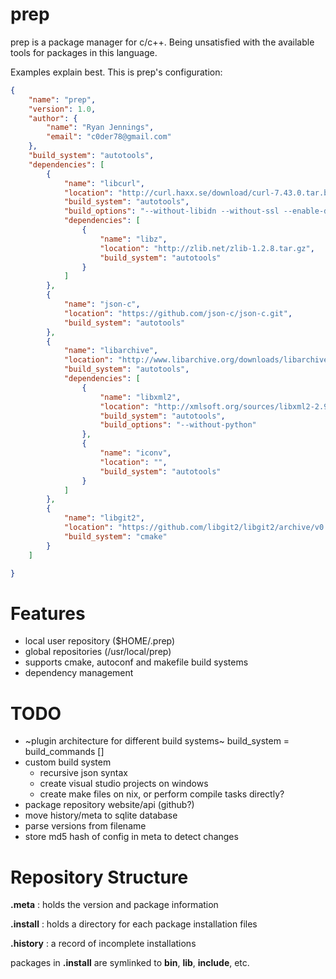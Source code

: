 
prep
====

prep is a package manager for c/c++.  Being unsatisfied with the available tools for packages in this language.

Examples explain best.  This is prep's configuration:

```JSON
{
	"name": "prep",
	"version": 1.0,
	"author": {
		"name": "Ryan Jennings",
		"email": "c0der78@gmail.com"
	},
	"build_system": "autotools",
	"dependencies": [
		{
			"name": "libcurl",
			"location": "http://curl.haxx.se/download/curl-7.43.0.tar.bz2",
			"build_system": "autotools",
			"build_options": "--without-libidn --without-ssl --enable-darwinssl --disable-ldap",
			"dependencies": [
				{
					"name": "libz",
					"location": "http://zlib.net/zlib-1.2.8.tar.gz",
					"build_system": "autotools"
				}
			]
		},
		{
			"name": "json-c",
			"location": "https://github.com/json-c/json-c.git",
			"build_system": "autotools"
		},
		{
			"name": "libarchive",
			"location": "http://www.libarchive.org/downloads/libarchive-3.1.2.tar.gz",
			"build_system": "autotools",
			"dependencies": [
				{
					"name": "libxml2",
					"location": "http://xmlsoft.org/sources/libxml2-2.9.2.tar.gz",
					"build_system": "autotools",
					"build_options": "--without-python"
				},
				{
					"name": "iconv",
					"location": "",
					"build_system": "autotools"
				}
			]
		},
		{
			"name": "libgit2",
			"location": "https://github.com/libgit2/libgit2/archive/v0.23.1.tar.gz",
			"build_system": "cmake"
		}
	]

}
```

Features
========
- local user repository ($HOME/.prep)
- global repositories (/usr/local/prep)
- supports cmake, autoconf and makefile build systems
- dependency management

TODO
====
- ~plugin architecture for different build systems~ build_system = build_commands []
- custom build system
	- recursive json syntax
	- create visual studio projects on windows
	- create make files on nix, or perform compile tasks directly?
- package repository website/api (github?)
- move history/meta to sqlite database
- parse versions from filename
- store md5 hash of config in meta to detect changes

Repository Structure
====================

**.meta** : holds the version and package information

**.install** : holds a directory for each package installation files

**.history** : a record of incomplete installations

packages in **.install** are symlinked to **bin**, **lib**, **include**, etc.

